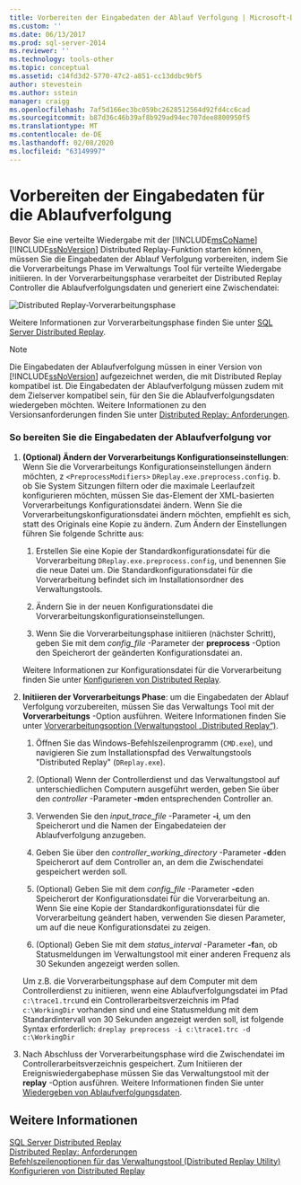 ```yaml
---
title: Vorbereiten der Eingabedaten der Ablauf Verfolgung | Microsoft-Dokumentation
ms.custom: ''
ms.date: 06/13/2017
ms.prod: sql-server-2014
ms.reviewer: ''
ms.technology: tools-other
ms.topic: conceptual
ms.assetid: c14fd3d2-5770-47c2-a851-cc13ddbc9bf5
author: stevestein
ms.author: sstein
manager: craigg
ms.openlocfilehash: 7af5d166ec3bc059bc2628512564d92fd4cc6cad
ms.sourcegitcommit: b87d36c46b39af8b929ad94ec707dee8800950f5
ms.translationtype: MT
ms.contentlocale: de-DE
ms.lasthandoff: 02/08/2020
ms.locfileid: "63149997"
---
```

# <a name="prepare-the-input-trace-data"></a>Vorbereiten der Eingabedaten für die Ablaufverfolgung
  Bevor Sie eine verteilte Wiedergabe mit der [!INCLUDE[msCoName](../../includes/msconame-md.md)] [!INCLUDE[ssNoVersion](../../../includes/ssnoversion-md.md)] Distributed Replay-Funktion starten können, müssen Sie die Eingabedaten der Ablauf Verfolgung vorbereiten, indem Sie die Vorverarbeitungs Phase im Verwaltungs Tool für verteilte Wiedergabe initiieren. In der Vorverarbeitungsphase verarbeitet der Distributed Replay Controller die Ablaufverfolgungsdaten und generiert eine Zwischendatei:  
  
 ![Distributed Replay-Vorverarbeitungsphase](../../database-engine/media/preprocess.gif "Distributed Replay-Vorverarbeitungsphase")  
  
 Weitere Informationen zur Vorverarbeitungsphase finden Sie unter [SQL Server Distributed Replay](sql-server-distributed-replay.md).  
  
> [!NOTE]  
>  Die Eingabedaten der Ablaufverfolgung müssen in einer Version von [!INCLUDE[ssNoVersion](../../../includes/ssnoversion-md.md)] aufgezeichnet werden, die mit Distributed Replay kompatibel ist. Die Eingabedaten der Ablaufverfolgung müssen zudem mit dem Zielserver kompatibel sein, für den Sie die Ablaufverfolgungsdaten wiedergeben möchten. Weitere Informationen zu den Versionsanforderungen finden Sie unter [Distributed Replay: Anforderungen](distributed-replay-requirements.md).  
  
### <a name="to-prepare-the-input-trace-data"></a>So bereiten Sie die Eingabedaten der Ablaufverfolgung vor  
  
1.  **(Optional) Ändern der Vorverarbeitungs Konfigurationseinstellungen**: Wenn Sie die Vorverarbeitungs Konfigurationseinstellungen ändern möchten, z `<PreprocessModifiers>` `DReplay.exe.preprocess.config`. b. ob Sie System Sitzungen filtern oder die maximale Leerlaufzeit konfigurieren möchten, müssen Sie das-Element der XML-basierten Vorverarbeitungs Konfigurationsdatei ändern. Wenn Sie die Vorverarbeitungskonfigurationsdatei ändern möchten, empfiehlt es sich, statt des Originals eine Kopie zu ändern. Zum Ändern der Einstellungen führen Sie folgende Schritte aus:  
  
    1.  Erstellen Sie eine Kopie der Standardkonfigurationsdatei für die Vorverarbeitung `DReplay.exe.preprocess.config`, und benennen Sie die neue Datei um. Die Standardkonfigurationsdatei für die Vorverarbeitung befindet sich im Installationsordner des Verwaltungstools.  
  
    2.  Ändern Sie in der neuen Konfigurationsdatei die Vorverarbeitungskonfigurationseinstellungen.  
  
    3.  Wenn Sie die Vorverarbeitungsphase initiieren (nächster Schritt), geben Sie mit dem *config_file* -Parameter der **preprocess** -Option den Speicherort der geänderten Konfigurationsdatei an.  
  
     Weitere Informationen zur Konfigurationsdatei für die Vorverarbeitung finden Sie unter [Konfigurieren von Distributed Replay](configure-distributed-replay.md).  
  
2.  **Initiieren der Vorverarbeitungs Phase**: um die Eingabedaten der Ablauf Verfolgung vorzubereiten, müssen Sie das Verwaltungs Tool mit der **Vorverarbeitungs** -Option ausführen. Weitere Informationen finden Sie unter [Vorverarbeitungsoption &#40;Verwaltungstool „Distributed Replay“&#41;](preprocess-option-distributed-replay-administration-tool.md).  
  
    1.  Öffnen Sie das Windows-Befehlszeilenprogramm (`CMD.exe`), und navigieren Sie zum Installationspfad des Verwaltungstools "Distributed Replay" (`DReplay.exe`).  
  
    2.  (Optional) Wenn der Controllerdienst und das Verwaltungstool auf unterschiedlichen Computern ausgeführt werden, geben Sie über den *controller* -Parameter **-m**den entsprechenden Controller an.  
  
    3.  Verwenden Sie den *input_trace_file* -Parameter **-i**, um den Speicherort und die Namen der Eingabedateien der Ablaufverfolgung anzugeben.  
  
    4.  Geben Sie über den *controller_working_directory* -Parameter **-d**den Speicherort auf dem Controller an, an dem die Zwischendatei gespeichert werden soll.  
  
    5.  (Optional) Geben Sie mit dem *config_file* -Parameter **-c**den Speicherort der Konfigurationsdatei für die Vorverarbeitung an. Wenn Sie eine Kopie der Standardkonfigurationsdatei für die Vorverarbeitung geändert haben, verwenden Sie diesen Parameter, um auf die neue Konfigurationsdatei zu zeigen.  
  
    6.  (Optional) Geben Sie mit dem *status_interval* -Parameter **-f**an, ob Statusmeldungen im Verwaltungstool mit einer anderen Frequenz als 30 Sekunden angezeigt werden sollen.  
  
     Um z.B. die Vorverarbeitungsphase auf dem Computer mit dem Controllerdienst zu initiieren, wenn eine Ablaufverfolgungsdatei im Pfad `c:\trace1.trc`und ein Controllerarbeitsverzeichnis im Pfad `c:\WorkingDir` vorhanden sind und eine Statusmeldung mit dem Standardintervall von 30 Sekunden angezeigt werden soll, ist folgende Syntax erforderlich: `dreplay preprocess -i c:\trace1.trc -d c:\WorkingDir`  
  
3.  Nach Abschluss der Vorverarbeitungsphase wird die Zwischendatei im Controllerarbeitsverzeichnis gespeichert. Zum Initiieren der Ereigniswiedergabephase müssen Sie das Verwaltungstool mit der **replay** -Option ausführen. Weitere Informationen finden Sie unter [Wiedergeben von Ablaufverfolgungsdaten](replay-trace-data.md).  
  
## <a name="see-also"></a>Weitere Informationen  
 [SQL Server Distributed Replay](sql-server-distributed-replay.md)   
 [Distributed Replay: Anforderungen](distributed-replay-requirements.md)   
 [Befehlszeilenoptionen für das Verwaltungstool &#40;Distributed Replay Utility&#41;](administration-tool-command-line-options-distributed-replay-utility.md)   
 [Konfigurieren von Distributed Replay](configure-distributed-replay.md)  
  
  
